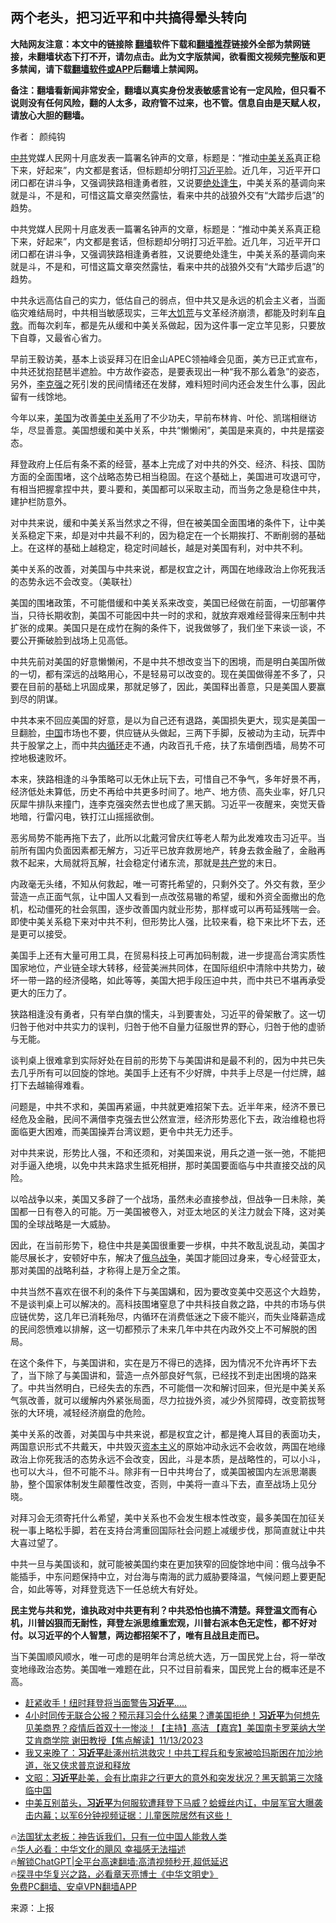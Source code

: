  <!-- 面包屑导航 --> <h2>两个老头，把习近平和中共搞得晕头转向</h2> <p class="notice"><b>大陆网友注意：本文中的链接除 <a href="https://github.com/bannedbook/fanqiang" >翻墙</a>软件下载和<a href="https://github.com/killgcd/justmysocks/blob/master/README.md">翻墙推荐</a>链接外全部为禁网链接，未翻墙状态下打不开，请勿点击。此为文字版禁闻，欲看图文视频完整版和更多禁闻，请下载<a href="https://github.com/bannedbook/fanqiang">翻墙软件或APP</a>后翻墙上禁闻网。</p><p>备注：翻墙看新闻非常安全，翻墙以真实身份发表敏感言论有一定风险，但只看不说则没有任何风险，翻的人太多，政府管不过来，也不管。信息自由是天赋人权，请放心大胆的翻墙。</b></p>  <div class="entry"> <p>作者： 颜纯钩</p> <p id="summary"><a href="https://www.bannedbook.org/bnews/tag/%e4%b8%ad%e5%85%b1/" class="st_tag internal_tag" rel="tag" title="标签 中共 下的日志">中共</a>党媒人民网十月底发表一篇署名钟声的文章，标题是：“推动<a href="https://www.bannedbook.org/bnews/tag/%E4%B8%AD%E7%BE%8E%E5%85%B3%E7%B3%BB/" class="st_tag internal_tag" rel="tag" title="标签 中美关系 下的日志">中美关系</a>真正稳下来，好起来”，内文都是套话，但标题却分明打<a href="https://www.bannedbook.org/bnews/tag/%e4%b9%a0%e8%bf%91%e5%b9%b3/" class="st_tag internal_tag" rel="tag" title="标签 习近平 下的日志">习近平</a>脸。近几年，习近平开口闭口都在讲斗争，又强调狭路相逢勇者胜，又说要<span class='wp_keywordlink'><a href="https://www.bannedbook.org/forum24/topic23.html" title="《绝处逢生》——明慧丛书" target="_blank">绝处逢生</a></span>，中美关系的基调向来就是斗，不是和，可惜这篇文章突然露怯，看来中共的战狼外交有“大踏步后退”的趋势。</p> <p>中共党媒人民网十月底发表一篇署名钟声的文章，标题是：“推动中美关系真正稳下来，好起来”，内文都是套话，但标题却分明打习近平脸。近几年，习近平开口闭口都在讲斗争，又强调狭路相逢勇者胜，又说要绝处逢生，中美关系的基调向来就是斗，不是和，可惜这篇文章突然露怯，看来中共的战狼外交有“大踏步后退”的趋势。</p> <p>中共永远高估自己的实力，低估自己的弱点，但中共又是永远的机会主义者，当面临灾难结局时，中共相当敏感现实，三年<span class='wp_keywordlink'><a href="https://www.bannedbook.org/forum2/topic255.html" title="https://www.bannedbook.org/forum2/topic255.html" target="_blank">大饥荒</a></span>与文革经济崩溃，都能及时刹车<span class='wp_keywordlink'><a href="https://www.bannedbook.org/forum5/topic42.html" title="萨斯、诚信与自救" target="_blank">自救</a></span>。而每次刹车，都是先从缓和中美关系做起，因为这件事一定立竿见影，只要放下自尊，又最省心省力。</p> <p>早前王毅访美，基本上谈妥拜习在旧金山APEC领袖峰会见面，美方已正式宣布，中共还犹抱琵琶半遮脸。中方故作姿态，是要表现出一种“我不那么着急”的姿态，另外，<a href="https://www.bannedbook.org/bnews/tag/%e6%9d%8e%e5%85%8b%e5%bc%ba/" class="st_tag internal_tag" rel="tag" title="标签 李克强 下的日志">李克强</a>之死引发的民间情绪还在发酵，难料短时间内还会发生什么事，因此留有一线馀地。</p> <p>今年以来，<a href="https://www.bannedbook.org/bnews/tag/%e7%be%8e%e5%9b%bd/" class="st_tag internal_tag" rel="tag" title="标签 美国 下的日志">美国</a>为改善<a href="https://www.bannedbook.org/bnews/tag/%e7%be%8e%e4%b8%ad%e5%85%b3%e7%b3%bb/" class="st_tag internal_tag" rel="tag" title="标签 美中关系 下的日志">美中关系</a>用了不少功夫，早前布林肯、叶伦、凯瑞相继访华，尽显善意。美国想缓和美中关系，中共“懒懒闲”，美国是来真的，中共是摆姿态。</p> <p>拜登政府上任后有条不紊的经营，基本上完成了对中共的外交、经济、科技、国防方面的全面围堵，这个战略态势已相当稳固。在这个基础上，美国进可攻退可守，有相当把握拿捏中共，要斗要和，美国都可以采取主动，而当务之急是稳住中共，建护栏防意外。</p> <p>对中共来说，缓和中美关系当然求之不得，但在被美国全面围堵的条件下，让中美关系稳定下来，却是对中共最不利的，因为稳定在一个长期挨打、不断削弱的基础上。在这样的基础上越稳定，稳定时间越长，越是对美国有利，对中共不利。</p> <p>美中关系的改善，对美国与中共来说，都是权宜之计，两国在地缘政治上你死我活的态势永远不会改变。（美联社）</p> <p>美国的围堵政策，不可能借缓和中美关系来改变，美国已经做在前面，一切部署停当，只待长期收割，美国不可能因中共一时的求和，就放弃艰难经营得来压制中共扩张的成果。美国只是在成竹在胸的条件下，说我做够了，我们坐下来谈一谈，不要公开撕破脸到战场上见高低。</p> <p>中共先前对美国的好意懒懒闲，不是中共不想改变当下的困境，而是明白美国所做的一切，都有深远的战略用心，不是轻易可以改变的。现在美国做得差不多了，只要在目前的基础上巩固成果，那就足够了，因此，美国释出善意，只是美国人要赢到尽的阴谋。</p> <p>中共本来不回应美国的好意，是以为自己还有退路，美国损失更大，现实是美国一旦翻脸，<span class='wp_keywordlink_affiliate'><a href="https://www.bannedbook.org/" title="中国" target="_blank">中国</a></span>市场也不要，供应链从头做起，三两下手脚，反被动为主动，玩弄中共于股掌之上，而中共<a href="https://www.bannedbook.org/bnews/tag/%e5%86%85%e5%be%aa%e7%8e%af/" class="st_tag internal_tag" rel="tag" title="标签 内循环 下的日志">内循环</a>走不通，内政百孔千疮，扶了东墙倒西墙，局势不可控地极速败坏。</p> <p>本来，狭路相逢的斗争策略可以无休止玩下去，可惜自己不争气，多年好景不再，经济低处未算低，历史不再给中共更多时间了。地产、地方债、高失业率，好几只灰犀牛排队来撞门，连李克强突然去世也成了黑天鹅。习近平一夜醒来，突觉天昏地暗，行雷闪电，铁打江山摇摇欲倒。</p> <p>恶劣局势不能再拖下去了，此所以北戴河曾庆红等老人帮为此发难攻击习近平。当前所有国内负面因素都无解方，习近平已放弃救房地产，转身去救金融了，金融再救不起来，大局就将瓦解，社会稳定付诸东流，那就是<a href="https://www.bannedbook.org/bnews/tag/%e5%85%b1%e4%ba%a7%e5%85%9a/" class="st_tag internal_tag" rel="tag" title="标签 共产党 下的日志">共产党</a>的末日。</p>  <p>内政毫无头绪，不知从何救起，唯一可寄托希望的，只剩外交了。外交有救，至少营造一点正面气氛，让中国人又看到一点改弦易辙的希望，缓和外资全面撤出的危机，松动僵死的社会氛围，逐步改善国内就业形势，那样或可以再苟延残喘一会。即使中美关系稳下来对中共不利，但形势比人强，比较来看，稳下来比坏下去，还是更可以接受。</p> <p>美国手上还有大量可用工具，在贸易科技上可再加码制裁，进一步提高台湾实质性国家地位，产业链全球大转移，经营美洲共同体，在国际组织中清除中共势力，破坏一带一路的经济侵略，如此等等，美国大把手段压迫中共，而中共已不堪再承受更大的压力了。</p> <p>狭路相逢没有勇者，只有举白旗的懦夫，斗到要害处，习近平的骨架散了。这一切归咎于他对中共实力的误判，归咎于他不自量力征服世界的野心，归咎于他的虚骄与无能。</p> <p>谈判桌上很难拿到实际好处在目前的形势下与美国讲和是最不利的，因为中共已失去几乎所有可以回旋的馀地。美国手上还有不少好牌，中共手上尽是一付烂牌，越打下去越输得难看。</p> <p>问题是，中共不求和，美国再紧逼，中共就更难招架下去。近半年来，经济不景已经危及金融，民间不满借李克强去世公然宣泄，经济形势恶化下去，政治维稳也将面临更大困难，而美国操弄台湾议题，更令中共无力还手。</p> <p>对中共来说，形势比人强，不和还须和，对美国来说，用兵之道一张一弛，不能把对手逼入绝境，以免中共末路求生抵死相拼，那时美国要面临与中共直接交战的风险。</p> <p>以哈战争以来，美国又多辟了一个战场，虽然未必直接参战，但战争一日未除，美国都一日有卷入的可能。万一美国被卷入，对亚太地区的关注力就会下降，这对美国的全球战略是一大威胁。</p>  <p>因此，在当前形势下，稳住中共是美国很重要一步棋，中共不敢乱说乱动，美国才能尽展长才，安顿好中东，解决了<a href="https://www.bannedbook.org/bnews/tag/%e4%bf%84%e4%b9%8c%e6%88%98%e4%ba%89/" class="st_tag internal_tag" rel="tag" title="标签 俄乌战争 下的日志">俄乌战争</a>，美国才能回过身来，专心经营亚太，那对美国的战略利益，才称得上是万全之策。</p> <p>中共当然不喜欢在很不利的条件下与美国媾和，因为要改变美中交恶这个大趋势，不是谈判桌上可以解决的。高科技围堵窒息了中共科技自救之路，中共的市场与供应链优势，这几年已消耗殆尽，内循环在消费低迷之下疲不能兴，而失业降薪造成的民间怨愤难以排解，这一切都预示了未来几年中共在内政外交上不可解脱的困局。</p> <p>在这个条件下，与美国讲和，实在是万不得已的选择，因为情况不允许再坏下去了，当下除了与美国讲和，营造一点外部良好气氛，已经找不到走出困境的路来了。中共当然明白，已经失去的东西，不可能借一次和解讨回来，但光是中美关系气氛改善，就可以缓解内外紧张局面，尽力拉拢外资，减少外贸障碍，改变箭拔弩张的大环境，减轻经济崩盘的危险。</p> <p>美中关系的改善，对美国与中共来说，都是权宜之计，都是掩人耳目的表面功夫，两国意识形式不共戴天，中共毁灭<span class='wp_keywordlink'><a href="https://www.bannedbook.org/forum2/topic920.html" title="资本主义与自由" target="_blank">资本主义</a></span>的原始冲动永远不会收敛，两国在地缘政治上你死我活的态势永远不会改变，因此，斗是本质，是战略性的，可以小斗，也可以大斗，但不可能不斗。除非有一日中共垮台了，或美国被国内左派思潮裹胁，整个国家体制发生颠覆性改变，否则，中美将一直斗下去，直至战场上见分晓。</p> <p>对拜习会无须寄托什么希望，美中关系也不会发生根本性改变，最多美国在加征关税一事上略松手脚，若在支持台湾重回国际社会问题上减缓步伐，那简直就让中共大喜过望了。</p> <p>中共一旦与美国谈和，就可能被美国约束在更加狭窄的回旋馀地中间：俄乌战争不能插手，中东问题保持中立，对台海与南海的武力威胁要降温，气候问题上要更配合，如此等等，对拜登竞选下一任总统大有好处。</p> <p><strong>民主党与共和党，谁执政对中共更有利？中共恐怕也搞不清楚。拜登温文而有心机，川普凶狠而无耐性，拜登左派思维重宏观，川普右派本色无定性，都不好对付。以习近平的个人智慧，两边都招架不了，唯有且战且走而已。</strong></p>  <p>当下美国顺风顺水，唯一可虑的是明年台湾总统大选，万一国民党上台，将一举改变地缘政治态势。美国唯一难题在此，只不过目前看来，国民党上台的概率还是不高。</p> <!--<div id="taboola-mid-1"></div>--><ul class='op-related-articles' title='相关阅读'> <li><a href='https://www.bannedbook.org/bnews/worldnews/20231114/1960774.html' target='_blank'>赶紧收手！纽时拜登将当面警告<b>习近平</b>…..</a></li> <li><a href='https://www.bannedbook.org/bnews/bannedvideo/20231114/1960767.html' target='_blank'>4小时同传无联合公报？预示拜习会什么结果？遭美国拒绝！<b>习近平</b>为何想先见美商界？疫情后首双十一惨淡！【主持】高洁 【嘉宾】美国南卡罗莱纳大学  艾肯商学院 谢田教授【焦点解读】11/13/2023</a></li> <li><a href='https://www.bannedbook.org/bnews/comments/20231114/1960762.html' target='_blank'>我又来晚了：<b>习近平</b>赴涿州抗洪救灾！中共工程兵和专家被哈玛斯困在加沙地道，张又侠求普京说和释放</a></li> <li><a href='https://www.bannedbook.org/bnews/comments/20231114/1960748.html' target='_blank'>文昭：<b>习近平</b>赴美，会有比南非之行更大的意外和突发状况？黑天鹅第三次降临中国</a></li> <li><a href='https://www.bannedbook.org/bnews/sohnews/20231114/1960737.html' target='_blank'>中美互别苗头，<b>习近平</b>为何服软遭拜登下马威？蛤蟆丝内讧，中层军官大曝袭击内幕；以军6分钟视频证据：儿童医院居然有这些！</a></li> </ul> <p class="texttj"> 🔥<a href="https://www.bannedbook.org/bnews/ssgc/20230219/1850782.html" target="_blank">法国犹太老板：神告诉我们，只有一位中国人能救人类</a><br/> 🔥<a href="https://www.bannedbook.org/bnews/comments/20220220/1694796.html" target="_blank">华人必看：中华文化的飓风 幸福感无法描述</a><br/> 🔥<a href="https://github.com/bannedbook/fanqiang/wiki/V2ray%E6%9C%BA%E5%9C%BA" target="_blank">解锁ChatGPT|全平台高速翻墙:高清视频秒开,超低延迟</a><br/> 🔥<a href="https://www.bannedbook.org/bnews/comments/20220808/1768773.html" target="_blank">探寻中华复兴之路，必看章天亮博士《中华文明史》</a><br/> <a href="https://github.com/bannedbook/fanqiang/wiki/%E7%A6%81%E9%97%BB%E7%BD%91%E5%AE%89%E5%8D%93%E7%BF%BB%E5%A2%99%E6%96%B0%E9%97%BBAPP" target="_blank">免费PC翻墙、安卓VPN翻墙APP</a><br/> </p><p class="src-info">来源：上报 </p><a name='sharetosocial'></a> <div style="margin-bottom:5px;padding-bottom:5px;clear:both"> <div id="archive-pix-1" class="banner-ads"> <!-- AuctionX Display platform tag START --> <div id="27602x728x90x621x_ADSLOT1" clicktrack="%%CLICK_URL_ESC%%"></div>  <!-- AuctionX Display platform tag END --> </div> <div id="archive-pix-2" class="banner-ads"> <!-- AuctionX Display platform tag START --> <div id="27556x300x250x621x_ADSLOT1" clicktrack="%%CLICK_URL_ESC%%" style="margin:0 auto;text-align:center"></div>  <!-- AuctionX Display platform tag END --> </div> </div>  <div id="archive-pix-1" class="banner-ads"> <!-- AuctionX Display platform tag START --> <div id="27603x728x90x621x_ADSLOT1" clicktrack="%%CLICK_URL_ESC%%"></div>  <!-- AuctionX Display platform tag END --> </div> </div><!--END ENTRY--> 
